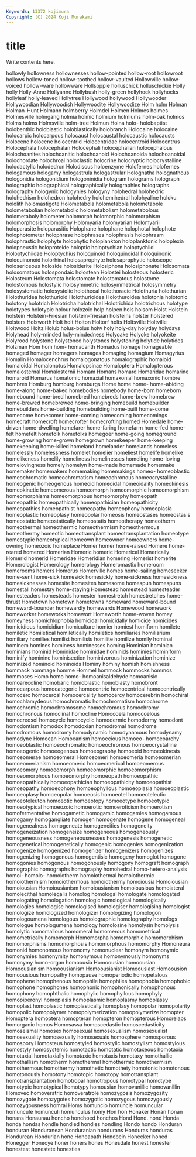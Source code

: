 ```yaml
---
Keywords: 13372 kojimura
Copyright: (C) 2024 Koji Murakami
---
```


# title

Write contents here.



 hollowly hollowness hollownesses hollow-pointed hollow-root hollowroot
hollows hollow-toned hollow-toothed hollow-vaulted Hollowville hollow-voiced hollow-ware hollowware Hollsopple holluschick
holluschickie Holly holly Holly-Anne Hollyanne Hollybush holly-green hollyhock hollyhocks hollyleaf
holly-leaved Hollytree Hollywood hollywood Hollywooder Hollywoodian Hollywoodish Hollywoodite Hollywoodize Holm
holm Holman Holman-Hunt Holmann holmberry Holmdel Holmen Holmes holmes Holmesville
holmgang holmia holmic holmium holmiums holm-oak holmos Holms holms Holmsville
holm-tree Holmun Holna holo- holobaptist holobenthic holoblastic holoblastically holobranch Holocaine
holocaine holocarpic holocarpous holocaust holocaustal holocaustic holocausts Holocene holocene holocentrid
Holocentridae holocentroid Holocentrus Holocephala holocephalan Holocephali holocephalian holocephalous Holochoanites holochoanitic
holochoanoid Holochoanoida holochoanoidal holochordate holochroal holoclastic holocrine holocryptic holocrystalline holodactylic
holodedron Holodiscus holoenzyme Holofernes holofernes hologamous hologamy hologastrula hologastrular Holognatha
holognathous hologonidia hologonidium hologoninidia hologram holograms holograph holographic holographical holographically
holographies holographs holography hologynic hologynies hologyny holohedral holohedric holohedrism holohedron
holohedry holohemihedral holohyaline holoku hololith holomastigote Holometabola holometabola holometabole holometabolian
holometabolic holometabolism holometabolous holometaboly holometer holomorph holomorphic holomorphism holomorphosis holomorphy
Holomyaria holomyarian Holomyarii holoparasite holoparasitic Holophane holophane holophotal holophote holophotometer
holophrase holophrases holophrasis holophrasm holophrastic holophyte holophytic holoplankton holoplanktonic holoplexia
holopneustic holoproteide holoptic holoptychian holoptychiid Holoptychiidae Holoptychius holoquinoid holoquinoidal holoquinonic
holoquinonoid holorhinal holosaprophyte holosaprophytic holoscope holosericeous holoside holosiderite Holosiphona holosiphonate
Holosomata holosomatous holospondaic holostean Holostei holosteous holosteric Holosteum Holostomata holostomate
holostomatous holostome holostomous holostylic holosymmetric holosymmetrical holosymmetry holosystematic holosystolic holothecal
holothoracic Holothuria holothurian Holothuridea holothurioid Holothurioidea Holothuroidea holotonia holotonic holotony
holotrich Holotricha holotrichal Holotrichida holotrichous holotype holotypes holotypic holour holozoic
holp holpen hols holsom Holst Holstein holstein Holstein-Friesian holstein-friesian holsteins
holster holstered holsters Holsworth Holt holt Holton Holtorf holts Holtsville
Holtville Holtwood Holtz Holub holus-bolus holw holy holy-day holyday holydays
Holyhead holy-minded holy-mindedness Holyoake Holyoke holyokeite Holyrood holystone holystoned holystones
holystoning holytide holytides Holzman Hom hom hom- homacanth Homadus homage
homageable homaged homager homagers homages homaging homagium Homagyrius Homalin Homalocenchrus
homalogonatous homalographic homaloid homaloidal Homalonotus Homalopsinae Homaloptera Homalopterous homalosternal Homalosternii
Homam Homans homard Homaridae homarine homaroid Homarus homatomic homaxial homaxonial
homaxonic hombre hombres Homburg homburg homburgs Home home home- home-abiding
home-along home-baked homebodies homebody home-born homeborn homebound home-bred homebred homebreds
home-brew homebrew home-brewed homebrewed home-bringing homebuild homebuilder homebuilders home-building homebuilding
home-built home-come homecome homecomer home-coming homecoming homecomings homecraft homecroft homecrofter
homecrofting homed Homedale home-driven home-dwelling homefarer home-faring homefarm home-fed home-felt
homefelt homefolk homefolks homegoer home-going homeground home-growing home-grown homegrown homekeeper
home-keeping homekeeping home-killed homeland homelander homelands homeless homelessly homelessness homelet
homelier homeliest homelife homelike homelikeness homelily homeliness homelinesses homeling home-loving
homelovingness homely homelyn home-made homemade homemake homemaker homemakers homemaking homemakings
homeo- homeoblastic homeochromatic homeochromatism homeochronous homeocrystalline homeogenic homeogenous homeoid homeoidal
homeoidality homeokinesis homeokinetic homeomerous homeomorph homeomorphic homeomorphism homeomorphisms homeomorphous homeomorphy
homeopath homeopathic homeopathically homeopathician homeopathicity homeopathies homeopathist homeopathy homeophony homeoplasia
homeoplastic homeoplasy homeopolar homeosis homeostases homeostasis homeostatic homeostatically homeostatis homeotherapy
homeotherm homeothermal homeothermic homeothermism homeothermous homeothermy homeotic homeotransplant homeotransplantation homeotype
homeotypic homeotypical homeown homeowner homeowners home-owning homeozoic homeplace Homer homer
home-raised Homere home-reared homered Homerian Homeric homeric Homerical Homerically Homerid
homerid Homeridae Homeridian homering Homerist homerite Homerologist Homerology homerology Homeromastix
homeroom homerooms homers Homerus Homerville homes home-sailing homeseeker home-sent home-sick
homesick homesickly home-sickness homesickness homesicknesses homesite homesites homesome homespun homespuns
homestall homestay home-staying Homestead homestead homesteader homesteaders homesteads homester homestretch
homestretches home-thrust Hometown hometown hometowns homeward homeward-bound homeward-bounder homewardly homewards
Homewood homework homeworker homeworks homewort Homeworth home-woven homey homeyness homichlophobia
homicidal homicidally homicide homicides homicidious homicidium homiculture homier homiest homiform
homilete homiletic homiletical homiletically homiletics homiliaries homiliarium homiliary homilies homilist
homilists homilite homilize homily hominal hominem homines hominess hominesses homing
Hominian hominian hominians hominid Hominidae hominidae hominids hominies hominiform hominify
hominine hominisection hominivorous hominization hominize hominized hominoid hominoids Hominy hominy
homish homishness hommack hommage homme Hommel hommock hommocks hommos hommoses
Homo homo homo- homoanisaldehyde homoanisic homoarecoline homobaric homoblastic homoblasty homobront
homocarpous homocategoric homocentric homocentrical homocentrically homocerc homocercal homocercality homocercy homocerebrin
homochiral homochlamydeous homochromatic homochromatism homochrome homochromic homochromosome homochromous homochromy homochronous
homoclinal homocline Homocoela homocoelous homocreosol homocycle homocyclic homodermic homodermy homodont
homodontism homodox homodoxian homodromal homodrome homodromous homodromy homodynamic homodynamous homodynamy
homodyne Homoean Homoeanism homoecious homoeo- homoeoarchy homoeoblastic homoeochromatic homoeochronous homoeocrystalline
homoeogenic homoeogenous homoeography homoeoid homoeokinesis homoeomerae homoeomeral Homoeomeri homoeomeria homoeomerian
homoeomerianism homoeomeric homoeomerical homoeomerous homoeomery homoeomorph homoeomorphic homoeomorphism homoeomorphous homoeomorphy
homoeopath homoeopathic homoeopathically homoeopathician homoeopathicity homoeopathist homoeopathy homoeophony homoeophyllous homoeoplasia
homoeoplastic homoeoplasy homoeopolar homoeosis homoeotel homoeoteleutic homoeoteleuton homoeotic homoeotopy homoeotype
homoeotypic homoeotypical homoeozoic homoerotic homoeroticism homoerotism homofermentative homogametic homogamic homogamies
homogamous homogamy homogangliate homogen homogenate homogene homogeneal homogenealness homogeneate homogeneities
homogeneity homogeneization homogeneize homogeneous homogeneously homogeneousness homogeneousnesses homogenesis homogenetic homogenetical
homogenetically homogenic homogenies homogenization homogenize homogenized homogenizer homogenizers homogenizes homogenizing
homogenous homogentisic homogeny homoglot homogone homogonies homogonous homogonously homogony homograft
homograph homographic homographs homography homohedral homo-hetero-analysis homoi- homoio- homoiotherm homoiothermal
homoiothermic homoiothermism homoiothermous homoiothermy homoiousia Homoiousian homoiousian Homoiousianism homoiousianism homoiousious
homolateral homolecithal homolegalis homolog homologal homologate homologated homologating homologation homologic
homological homologically homologies homologise homologised homologiser homologising homologist homologize homologized
homologizer homologizing homologon homologoumena homologous homolographic homolography homologs homologue homologumena
homology homolosine homolysin homolysis homolytic homomallous homomeral homomerous homometrical homometrically
homomorph Homomorpha homomorphic homomorphism homomorphisms homomorphosis homomorphous homomorphy Homoneura homonid
homonomous homonomy homonuclear homonym homonymic homonymies homonymity homonymous homonymously homonyms
homonymy homo-organ homoousia Homoousian homoousian Homoousianism homoousianism Homoousianist Homoousiast Homoousion
homoousious homopathy homopause homoperiodic homopetalous homophene homophenous homophile homophiles homophobia
homophobic homophone homophones homophonic homophonically homophonous homophony homophthalic homophylic homophyllous
homophyly homopiperonyl homoplasis homoplasmic homoplasmy homoplassy homoplast homoplastic homoplastically homoplasy
homopolar homopolarity homopolic homopolymer homopolymerization homopolymerize homopter Homoptera homoptera homopteran
homopteron homopterous Homorelaps homorganic homos Homosassa homoscedastic homoscedasticity homoseismal homosex
homosexual homosexualism homosexualist homosexuality homosexually homosexuals homosphere homosporous homospory Homosteus
homostyled homostylic homostylism homostylous homostyly homosystemic homotactic homotatic homotaxeous homotaxia
homotaxial homotaxially homotaxic homotaxis homotaxy homothallic homothallism homotherm homothermal homothermic
homothermism homothermous homothermy homothetic homothety homotonic homotonous homotonously homotony homotopic
homotopy homotransplant homotransplantation homotropal homotropous homotypal homotype homotypic homotypical homotypy
homousian homovanillic homovanillin Homovec homoveratric homoveratrole homozygosis homozygosity homozygote homozygotes
homozygotic homozygous homozygously homozygousness homrai Homs homuncio homuncle homuncular homuncule
homunculi homunculus homy Hon hon Honaker Honan honan honans Honaunau
honcho honchoed honchos Hond Hond. hond Honda honda hondas hondle
hondled hondles hondling Hondo hondo Honduran honduran Honduranean Honduranian hondurans
Honduras honduras Hondurean Hondurian hone Honeapath Honebein Honecker honed Honegger
Honeoye honer honers hones Honesdale honest honester honestest honestete honesties
